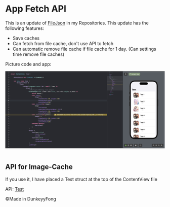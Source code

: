 <h1>App Fetch API</h1>
<p>This is an update of <a href="https://github.com/dunkeyyfong/FileJson">FileJson</a> in my Repositories. This update has the following features:</p>
<ul>
  <li>Save caches</li>
  <li>Can fetch from file cache, don't use API to fetch</li>
  <li>Can automatic remove file cache if file cache for 1 day. (Can settings time remove file caches)</li>
</ul>
<p>Picture code and app:</p>
<div style="display: flex; gap: 10px;">
  <img src="./img1.png" alt="">
</div>
<br>
<h2>API for Image-Cache</h2>
<p>If you use it, I have placed a Test struct at the top of the ContentView file</p>
<p>API: <a href="https://dunkeyyfong.github.io/test.json">Test<a>
<br>
<p>©Made in DunkeyyFong</p>
